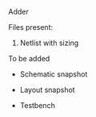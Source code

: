 Adder

Files present:

1. Netlist with sizing

To be added

- Schematic snapshot

- Layout snapshot

- Testbench
